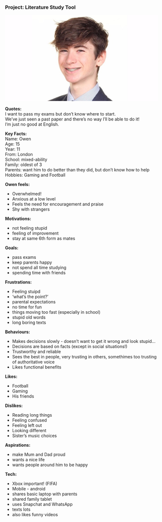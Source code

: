 ### Project: Literature Study Tool

![Owen](./owen.png)

**Quotes:**  
I want to pass my exams but don’t know where to start.  
We’ve just seen a past paper and there’s no way I’ll be able to do it!  
I’m just no good at English.  

**Key Facts:**  
Name: Owen  
Age: 15  
Year: 11  
From: London  
School: mixed-ability  
Family: oldest of 3  
Parents: want him to do better than they did, but don’t know how to help  
Hobbies: Gaming and Football

**Owen feels:**  
+ Overwhelmed!  
+ Anxious at a low level  
+ Feels the need for encouragement and praise  
+ Shy with strangers  

**Motivations:**  
+ not feeling stupid
+ feeling of improvement
+ stay at same 6th form as mates

**Goals:**
+ pass exams
+ keep parents happy
+ not spend all time studying
+ spending time with friends

**Frustrations:**  
+ Feeling stuipd
+ ‘what’s the point?’
+ parental expectations
+ no time for fun
+ things moving too fast (especially in school)
+ stupid old words
+ long boring texts

**Behaviours:**
+ Makes decisions slowly - doesn’t want to get it wrong and look stupid…
+ Decisions are based on facts (except in social situations!)
+ Trustworthy and reliable
+ Sees the best in people, very trusting in others, somethimes too trusting of authoritative voice
+ Likes functional benefits

**Likes:**
+ Football
+ Gaming
+ His friends

**Dislikes:**
+ Reading long things
+ Feeling confused
+ Feeling left out
+ Looking different
+ Sister’s music choices

**Aspirations:**
+ make Mum and Dad proud
+ wants a nice life
+ wants people around him to be happy

**Tech:**
+ Xbox important! (FIFA)
+ Mobile - android
+ shares basic laptop with parents
+ shared family tablet
+ uses Snapchat and WhatsApp
+ texts lots
+ also likes funny videos
